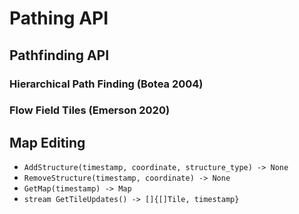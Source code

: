 # Pathing API

## Pathfinding API

### Hierarchical Path Finding (Botea 2004)
### Flow Field Tiles (Emerson 2020)

## Map Editing

* `AddStructure(timestamp, coordinate, structure_type) -> None`
* `RemoveStructure(timestamp, coordinate) -> None`
* `GetMap(timestamp) -> Map`
* `stream GetTileUpdates() -> []{[]Tile, timestamp}`
